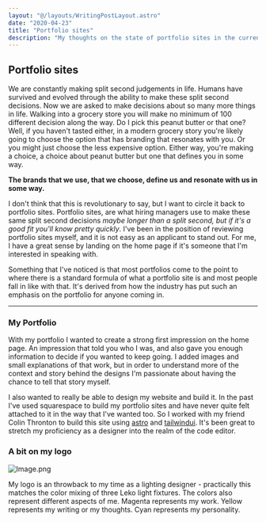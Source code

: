 ```yaml
---
layout: "@/layouts/WritingPostLayout.astro"
date: "2020-04-23"
title: "Portfolio sites"
description: "My thoughts on the state of portfolio sites in the current design industry, as well as intention with this portfolio site."
---
```


## Portfolio sites

We are constantly making split second judgements in life. Humans have survived and evolved through the ability to make these split second decisions. Now we are asked to make decisions about so many more things in life. Walking into a grocery store you will make no minimum of 100 different decision along the way. Do I pick this peanut butter or that one? Well, if you haven't tasted either, in a modern grocery story you're likely going to choose the option that has branding that resonates with you. Or you might just choose the less expensive option. Either way, you're making a choice, a choice about peanut butter but one that defines you in some way.

**The brands that we use, that we choose, define us and resonate with us in some way.**

I don't think that this is revolutionary to say, but I want to circle it back to portfolio sites. Portfolio sites, are what hiring managers use to make these same split second decisions *maybe longer than a split second, but if it's a good fit you'll know pretty quickly*. I've been in the position of reviewing portfolio sites myself, and it is not easy  as an applicant to stand out. For me, I have a great sense by landing on the home page if it's someone that I'm interested in speaking with.

Something that I've noticed is that most portfolios come to the point to where there is a standard formula of what a portfolio site is and most people fall in like with that. It's derived from how the industry has put such an emphasis on the portfolio for anyone coming in.

----

### My Portfolio

With my portfolio I wanted to create a strong first impression on the home page. An impression that told you who I was, and also gave you enough information to decide if you wanted to keep going. I added images and small explanations of that work, but in order to understand more of the context and story behind the designs I'm passionate about having the chance to tell that story myself.

I also wanted to really be able to design my website and build it. In the past I've used squarespace to build my portfolio sites and have never quite felt attached to it in the way that I've wanted too. So I worked with my friend Colin Thronton to build this site using [astro](https://astro.build) and [tailwindui](https://tailwindui.com). It's been great to stretch my proficiency as a designer into the realm of the code editor.

### A bit on my logo

![Image.png](https://res.craft.do/user/full/6d5aec0c-f6e6-7dbd-27c9-cc314efee476/doc/E34D5075-2B9C-434C-B4F2-DE913931451B/14F612FB-82CF-45DD-AE10-B2286BA462A3_2/K6PLSaIcqbqZAQXJ7EUcQ2OO8vVpRCATQzlS8xXo3xEz/Image.png)

My logo is an throwback to my time as a lighting designer - practically this matches the color mixing of three Leko light fixtures. The colors also represent different aspects of me. Magenta represents my work. Yellow represents my writing or my thoughts. Cyan represents my personality.


